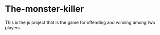 # The-monster-killer
This is the js project that is the game for offending and winning among two players.
